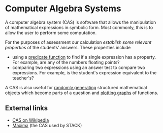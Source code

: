 # Computer Algebra Systems

A computer algebra system (CAS) is software that allows the manipulation of mathematical expressions in symbolic form. Most commonly, this is to allow the user to perform some computation. 

For the purposes of assessment our calculation _establish some relevant properties_ of the students' answers. These properties include

  * using a [predicate function](Predicate_functions) to find if a single expression has a property.  For example, are any of the numbers floating points?
  * comparing two expressions using an answer test to compare two expressions.  For example, is the student's expression equivalent to the teacher's?

A CAS is also useful for [randomly generating](Random) structured mathematical objects which become parts of a question and [plotting graphs](Plots) of functions.   

## External links ##

* [CAS on Wikipedia](http://en.wikipedia.org/wiki/Computer_algebra_system)
* [Maxima](http://maxima.sourceforge.net/) (the CAS used by STACK)

